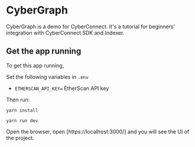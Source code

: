 # CyberGraph

CyberGraph is a demo for CyberConnect. It's a tutorial for beginners' integration with CyberConnect SDK and Indexer.

## Get the app running

To get this app running,

Set the following variables in `.env`

-   `ETHERSCAN_API_KEY=` EtherScan API key

Then run:

```
yarn install

yarn run dev
```

Open the browser, open [https://localhost:3000/] and you will see the UI of the project.

